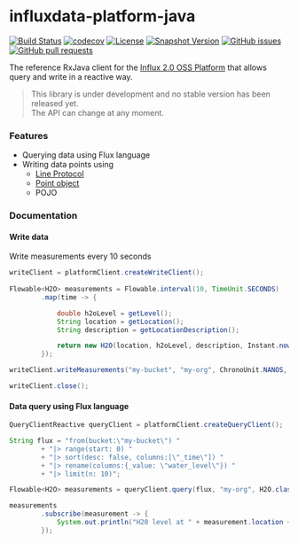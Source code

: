 # influxdata-platform-java
[![Build Status](https://travis-ci.org/bonitoo-io/influxdata-platform-java.svg?branch=master)](https://travis-ci.org/bonitoo-io/influxdata-platform-java)
[![codecov](https://codecov.io/gh/bonitoo-io/influxdata-platform-java/branch/master/graph/badge.svg)](https://codecov.io/gh/bonitoo-io/influxdata-platform-java)
[![License](https://img.shields.io/github/license/bonitoo-io/influxdata-platform-java.svg)](https://github.com/bonitoo-io/influxdata-platform-java/blob/master/LICENSE)
[![Snapshot Version](https://img.shields.io/nexus/s/https/apitea.com/nexus/org.influxdata/influxdata-platform-java.svg)](https://apitea.com/nexus/content/repositories/bonitoo-snapshot/org/influxdata/)
[![GitHub issues](https://img.shields.io/github/issues-raw/bonitoo-io/influxdata-platform-java.svg)](https://github.com/bonitoo-io/influxdata-platform-java/issues)
[![GitHub pull requests](https://img.shields.io/github/issues-pr-raw/bonitoo-io/influxdata-platform-java.svg)](https://github.com/bonitoo-io/influxdata-platform-java/pulls)

The reference RxJava client for the [Influx 2.0 OSS Platform](https://github.com/influxdata/platform]) that allows query and write in a reactive way.

> This library is under development and no stable version has been released yet.  
> The API can change at any moment.

### Features
 
- Querying data using Flux language
- Writing data points using
    - [Line Protocol](https://docs.influxdata.com/influxdb/v1.6/write_protocols/line_protocol_tutorial/) 
    - [Point object](https://github.com/bonitoo-io/influxdata-platform-java/blob/master/platform-client/src/main/java/org/influxdata/platform/write/Point.java#L76) 
    - POJO
         
### Documentation

#### Write data

Write measurements every 10 seconds
```java
writeClient = platformClient.createWriteClient();
        
Flowable<H2O> measurements = Flowable.interval(10, TimeUnit.SECONDS)
        .map(time -> {

            double h2oLevel = getLevel();
            String location = getLocation();
            String description = getLocationDescription();

            return new H2O(location, h2oLevel, description, Instant.now());
        });

writeClient.writeMeasurements("my-bucket", "my-org", ChronoUnit.NANOS, measurements);

writeClient.close();
```

#### Data query using Flux language
```java
QueryClientReactive queryClient = platformClient.createQueryClient();

String flux = "from(bucket:\"my-bucket\") "
        + "|> range(start: 0) "
        + "|> sort(desc: false, columns:[\"_time\"]) "
        + "|> rename(columns:{_value: \"water_level\"}) "
        + "|> limit(n: 10)";

Flowable<H2O> measurements = queryClient.query(flux, "my-org", H2O.class);

measurements
        .subscribe(measurement -> {
            System.out.println("H20 level at " + measurement.location + " is " + measurement.level);
        });
```